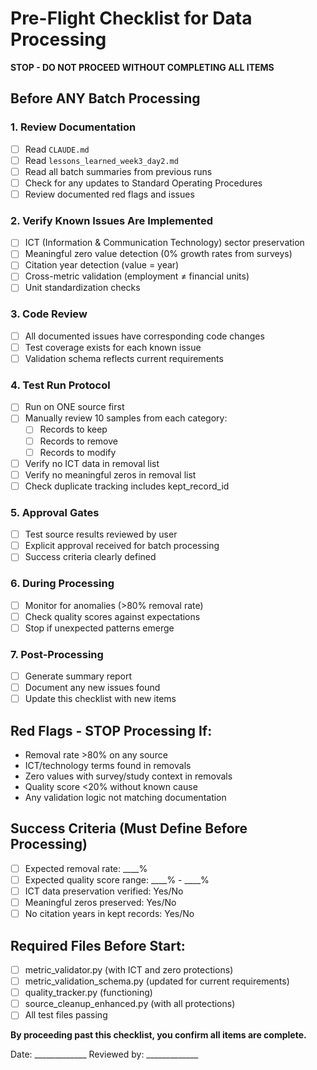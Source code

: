 # Pre-Flight Checklist for Data Processing

**STOP - DO NOT PROCEED WITHOUT COMPLETING ALL ITEMS**

## Before ANY Batch Processing

### 1. Review Documentation
- [ ] Read `CLAUDE.md`
- [ ] Read `lessons_learned_week3_day2.md`
- [ ] Read all batch summaries from previous runs
- [ ] Check for any updates to Standard Operating Procedures
- [ ] Review documented red flags and issues

### 2. Verify Known Issues Are Implemented
- [ ] ICT (Information & Communication Technology) sector preservation
- [ ] Meaningful zero value detection (0% growth rates from surveys)
- [ ] Citation year detection (value = year)
- [ ] Cross-metric validation (employment ≠ financial units)
- [ ] Unit standardization checks

### 3. Code Review
- [ ] All documented issues have corresponding code changes
- [ ] Test coverage exists for each known issue
- [ ] Validation schema reflects current requirements

### 4. Test Run Protocol
- [ ] Run on ONE source first
- [ ] Manually review 10 samples from each category:
  - [ ] Records to keep
  - [ ] Records to remove  
  - [ ] Records to modify
- [ ] Verify no ICT data in removal list
- [ ] Verify no meaningful zeros in removal list
- [ ] Check duplicate tracking includes kept_record_id

### 5. Approval Gates
- [ ] Test source results reviewed by user
- [ ] Explicit approval received for batch processing
- [ ] Success criteria clearly defined

### 6. During Processing
- [ ] Monitor for anomalies (>80% removal rate)
- [ ] Check quality scores against expectations
- [ ] Stop if unexpected patterns emerge

### 7. Post-Processing
- [ ] Generate summary report
- [ ] Document any new issues found
- [ ] Update this checklist with new items

## Red Flags - STOP Processing If:
- Removal rate >80% on any source
- ICT/technology terms found in removals
- Zero values with survey/study context in removals  
- Quality score <20% without known cause
- Any validation logic not matching documentation

## Success Criteria (Must Define Before Processing)
- [ ] Expected removal rate: ____%
- [ ] Expected quality score range: ____% - ____%
- [ ] ICT data preservation verified: Yes/No
- [ ] Meaningful zeros preserved: Yes/No
- [ ] No citation years in kept records: Yes/No

## Required Files Before Start:
- [ ] metric_validator.py (with ICT and zero protections)
- [ ] metric_validation_schema.py (updated for current requirements)
- [ ] quality_tracker.py (functioning)
- [ ] source_cleanup_enhanced.py (with all protections)
- [ ] All test files passing

**By proceeding past this checklist, you confirm all items are complete.**

Date: _____________
Reviewed by: _____________